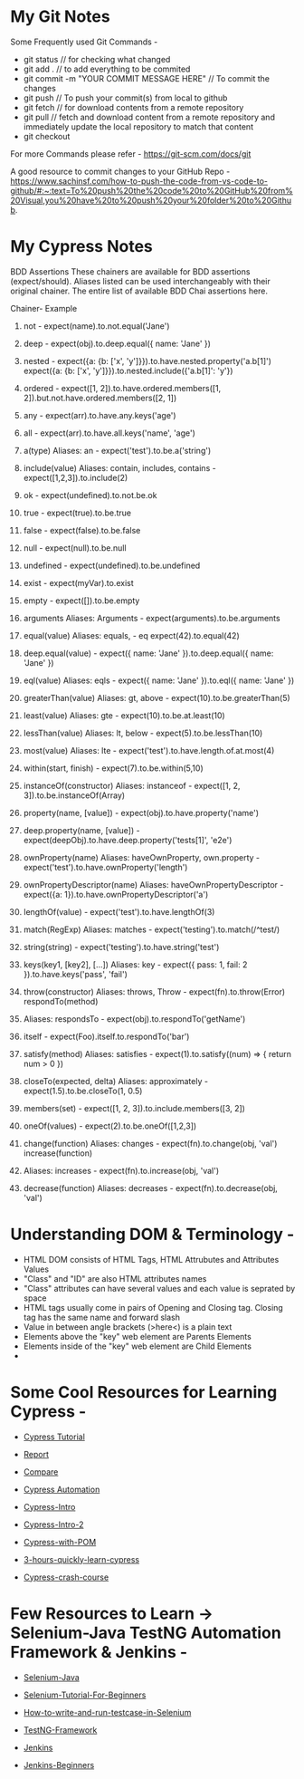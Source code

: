 # My Git Notes

Some Frequently used Git Commands - 
- git status // for checking what changed
- git add . // to add everything to be commited
- git commit -m "YOUR COMMIT MESSAGE HERE" // To commit the changes
- git push // To push your commit(s) from local to github
- git fetch // for download contents from a remote repository
- git pull  // fetch and download content from a remote repository and immediately update the local repository to match that content
- git checkout 

For more Commands please refer - https://git-scm.com/docs/git

A good resource to commit changes to your GitHub Repo - https://www.sachinsf.com/how-to-push-the-code-from-vs-code-to-github/#:~:text=To%20push%20the%20code%20to%20GitHub%20from%20Visual,you%20have%20to%20push%20your%20folder%20to%20Github.


# My Cypress Notes 

BDD Assertions
These chainers are available for BDD assertions (expect/should). Aliases listed can be used interchangeably with their original chainer. The entire list of available BDD Chai assertions here.

Chainer-	Example
1) not	- expect(name).to.not.equal('Jane')
2) deep -	expect(obj).to.deep.equal({ name: 'Jane' })
3) nested - expect({a: {b: ['x', 'y']}}).to.have.nested.property('a.b[1]')
expect({a: {b: ['x', 'y']}}).to.nested.include({'a.b[1]': 'y'})

4) ordered	- expect([1, 2]).to.have.ordered.members([1, 2]).but.not.have.ordered.members([2, 1])
5) any	- expect(arr).to.have.any.keys('age')
6) all	- expect(arr).to.have.all.keys('name', 'age')
7) a(type)
Aliases: an	- expect('test').to.be.a('string')
8) include(value)
Aliases: contain, includes, contains - expect([1,2,3]).to.include(2)
9) ok - expect(undefined).to.not.be.ok
10) true - expect(true).to.be.true
11) false - expect(false).to.be.false
12) null - expect(null).to.be.null
13) undefined - expect(undefined).to.be.undefined
14) exist - expect(myVar).to.exist
15) empty	- expect([]).to.be.empty
16) arguments
Aliases: Arguments - expect(arguments).to.be.arguments
17) equal(value)
Aliases: equals, -  eq	expect(42).to.equal(42)
18) deep.equal(value) - expect({ name: 'Jane' }).to.deep.equal({ name: 'Jane' })
19) eql(value)
Aliases: eqls - expect({ name: 'Jane' }).to.eql({ name: 'Jane' })
20) greaterThan(value)
Aliases: gt, above	- expect(10).to.be.greaterThan(5)
21) least(value)
Aliases: gte	- expect(10).to.be.at.least(10)
22) lessThan(value)
Aliases: lt, below	- expect(5).to.be.lessThan(10)
23) most(value)
Aliases: lte - expect('test').to.have.length.of.at.most(4)
24) within(start, finish)	- expect(7).to.be.within(5,10)
25) instanceOf(constructor)
Aliases: instanceof	- expect([1, 2, 3]).to.be.instanceOf(Array)
26) property(name, [value])	- expect(obj).to.have.property('name')
27) deep.property(name, [value]) - 	expect(deepObj).to.have.deep.property('tests[1]', 'e2e')
28) ownProperty(name)
Aliases: haveOwnProperty, own.property	- expect('test').to.have.ownProperty('length')
25) ownPropertyDescriptor(name)
Aliases: haveOwnPropertyDescriptor	- expect({a: 1}).to.have.ownPropertyDescriptor('a')
26) lengthOf(value)	- expect('test').to.have.lengthOf(3)
27) match(RegExp)
Aliases: matches	- expect('testing').to.match(/^test/)
28) string(string)	- expect('testing').to.have.string('test')
29) keys(key1, [key2], [...])
Aliases: key	- expect({ pass: 1, fail: 2 }).to.have.keys('pass', 'fail')
30) throw(constructor)
Aliases: throws, Throw	- expect(fn).to.throw(Error)
respondTo(method)
31) Aliases: respondsTo	- expect(obj).to.respondTo('getName')
32) itself	- expect(Foo).itself.to.respondTo('bar')
33) satisfy(method)
Aliases: satisfies	- expect(1).to.satisfy((num) => { return num > 0 })
34) closeTo(expected, delta)
Aliases: approximately	- expect(1.5).to.be.closeTo(1, 0.5)

35) members(set)	- expect([1, 2, 3]).to.include.members([3, 2])
36) oneOf(values)	- expect(2).to.be.oneOf([1,2,3])
37) change(function)
Aliases: changes	- expect(fn).to.change(obj, 'val')
increase(function)
38) Aliases: increases	- expect(fn).to.increase(obj, 'val')
39) decrease(function)
Aliases: decreases	- expect(fn).to.decrease(obj, 'val')



# Understanding DOM & Terminology - 
- HTML DOM consists of HTML Tags, HTML Attrubutes and Attributes Values
- "Class" and "ID" are also HTML attributes names
- "Class" attributes can have several values and each value is seprated by space
- HTML tags usually come in pairs of Opening and Closing tag. Closing tag has the same name and forward slash
- Value in between angle brackets (>here<) is a plain text
- Elements above the "key" web element are Parents Elements
- Elements inside of the "key" web element are Child Elements 
- 




# Some Cool Resources for Learning Cypress - 

- [Cypress Tutorial](https://www.tutorialspoint.com/cypress/)

- [Report](https://docs.cypress.io/guides/tooling/reporters)

- [Compare](https://www.knapsackpro.com/testing_frameworks/difference_between/mochajs/vs/cypress-io)

- [Cypress Automation](https://www.lambdatest.com/blog/cypress-test-automation-framework/)

- [Cypress-Intro](https://www.cypress.io/how-it-works/)

- [Cypress-Intro-2](https://www.browserstack.com/guide/cypress-framework-tutorial)

- [Cypress-with-POM](https://lambdageeks.com/page-object-model-cypress-example/)

- [3-hours-quickly-learn-cypress](https://www.youtube.com/watch?v=jX3v3N6oN5M&t=267s)

- [Cypress-crash-course](https://www.youtube.com/watch?v=OIAzwr-_jhY)



# Few Resources to Learn -> Selenium-Java TestNG Automation Framework & Jenkins - 
 
- [Selenium-Java](https://www.youtube.com/watch?v=WzuJANOPLyQ)

- [Selenium-Tutorial-For-Beginners](https://www.youtube.com/watch?v=5FUdrBq-WFo)

- [How-to-write-and-run-testcase-in-Selenium](https://www.youtube.com/watch?v=_JNeiGbAgL4)

- [TestNG-Framework](https://www.youtube.com/watch?v=_sWcXaic-bw)

- [Jenkins](https://www.youtube.com/watch?v=p7-U1_E_j3w)

- [Jenkins-Beginners](https://www.youtube.com/watch?v=89yWXXIOisk)
